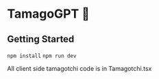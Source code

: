 # TamagoGPT 🥚

## Getting Started

`npm install`
`npm run dev`

All client side tamagotchi code is in Tamagotchi.tsx
